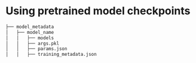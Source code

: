 # Using pretrained model checkpoints

```bash
├── model_metadata
│   ├── model_name
│   │   ├── models
│   │   ├── args.pkl
│   │   ├── params.json
│   │   ├── training_metadata.json
```
